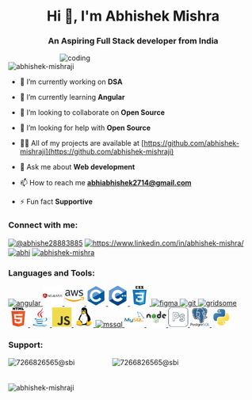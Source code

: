 
<h1 align="center">Hi 👋, I'm Abhishek Mishra</h1>
<h3 align="center">An Aspiring Full Stack developer from India</h3>
<img align="right" alt="coding" width="400" src="https://media3.giphy.com/media/LaVp0AyqR5bGsC5Cbm/giphy.gif?cid=ecf05e478wyxe9xak5f1lxu332525j4hpi57at22372olo1c&ep=v1_gifs_search&rid=giphy.gif&ct=g"
<p align="left"> <img src="https://komarev.com/ghpvc/?username=abhishek-mishraji&label=Profile%20views&color=0e75b6&style=flat" alt="abhishek-mishraji" /> </p>

- 🔭 I’m currently working on **DSA**

- 🌱 I’m currently learning **Angular**

- 👯 I’m looking to collaborate on **Open Source**

- 🤝 I’m looking for help with **Open Source**

- 👨‍💻 All of my projects are available at [https://github.com/abhishek-mishraji](https://github.com/abhishek-mishraji)

- 💬 Ask me about **Web development**

- 📫 How to reach me **abhiabhishek2714@gmail.com**

- ⚡ Fun fact **Supportive**

<h3 align="left">Connect with me:</h3>
<p align="left">
<a href="https://twitter.com/@abhishe28883885" target="blank"><img align="center" src="https://raw.githubusercontent.com/rahuldkjain/github-profile-readme-generator/master/src/images/icons/Social/twitter.svg" alt="@abhishe28883885" height="30" width="40" /></a>
<a href="https://linkedin.com/in/https://www.linkedin.com/in/abhishek-mishra/" target="blank"><img align="center" src="https://raw.githubusercontent.com/rahuldkjain/github-profile-readme-generator/master/src/images/icons/Social/linked-in-alt.svg" alt="https://www.linkedin.com/in/abhishek-mishra/" height="30" width="40" /></a>
<a href="https://stackoverflow.com/users/abhi" target="blank"><img align="center" src="https://raw.githubusercontent.com/rahuldkjain/github-profile-readme-generator/master/src/images/icons/Social/stack-overflow.svg" alt="abhi" height="30" width="40" /></a>
<a href="https://codesandbox.com/abhishek-mishra" target="blank"><img align="center" src="https://raw.githubusercontent.com/rahuldkjain/github-profile-readme-generator/master/src/images/icons/Social/codesandbox.svg" alt="abhishek-mishra" height="30" width="40" /></a>
</p>

<h3 align="left">Languages and Tools:</h3>
<p align="left"> <a href="https://angular.io" target="_blank" rel="noreferrer"> <img src="https://angular.io/assets/images/logos/angular/angular.svg" alt="angular" width="40" height="40"/> </a> <a href="https://angular.io" target="_blank" rel="noreferrer"> <img src="https://raw.githubusercontent.com/devicons/devicon/master/icons/angularjs/angularjs-original-wordmark.svg" alt="angularjs" width="40" height="40"/> </a> <a href="https://aws.amazon.com" target="_blank" rel="noreferrer"> <img src="https://raw.githubusercontent.com/devicons/devicon/master/icons/amazonwebservices/amazonwebservices-original-wordmark.svg" alt="aws" width="40" height="40"/> </a> <a href="https://www.cprogramming.com/" target="_blank" rel="noreferrer"> <img src="https://raw.githubusercontent.com/devicons/devicon/master/icons/c/c-original.svg" alt="c" width="40" height="40"/> </a> <a href="https://www.w3schools.com/cpp/" target="_blank" rel="noreferrer"> <img src="https://raw.githubusercontent.com/devicons/devicon/master/icons/cplusplus/cplusplus-original.svg" alt="cplusplus" width="40" height="40"/> </a> <a href="https://www.w3schools.com/css/" target="_blank" rel="noreferrer"> <img src="https://raw.githubusercontent.com/devicons/devicon/master/icons/css3/css3-original-wordmark.svg" alt="css3" width="40" height="40"/> </a> <a href="https://www.figma.com/" target="_blank" rel="noreferrer"> <img src="https://www.vectorlogo.zone/logos/figma/figma-icon.svg" alt="figma" width="40" height="40"/> </a> <a href="https://git-scm.com/" target="_blank" rel="noreferrer"> <img src="https://www.vectorlogo.zone/logos/git-scm/git-scm-icon.svg" alt="git" width="40" height="40"/> </a> <a href="https://gridsome.org/" target="_blank" rel="noreferrer"> <img src="https://www.vectorlogo.zone/logos/gridsome/gridsome-icon.svg" alt="gridsome" width="40" height="40"/> </a> <a href="https://www.w3.org/html/" target="_blank" rel="noreferrer"> <img src="https://raw.githubusercontent.com/devicons/devicon/master/icons/html5/html5-original-wordmark.svg" alt="html5" width="40" height="40"/> </a> <a href="https://www.java.com" target="_blank" rel="noreferrer"> <img src="https://raw.githubusercontent.com/devicons/devicon/master/icons/java/java-original.svg" alt="java" width="40" height="40"/> </a> <a href="https://developer.mozilla.org/en-US/docs/Web/JavaScript" target="_blank" rel="noreferrer"> <img src="https://raw.githubusercontent.com/devicons/devicon/master/icons/javascript/javascript-original.svg" alt="javascript" width="40" height="40"/> </a> <a href="https://www.linux.org/" target="_blank" rel="noreferrer"> <img src="https://raw.githubusercontent.com/devicons/devicon/master/icons/linux/linux-original.svg" alt="linux" width="40" height="40"/> </a> <a href="https://www.microsoft.com/en-us/sql-server" target="_blank" rel="noreferrer"> <img src="https://www.svgrepo.com/show/303229/microsoft-sql-server-logo.svg" alt="mssql" width="40" height="40"/> </a> <a href="https://www.mysql.com/" target="_blank" rel="noreferrer"> <img src="https://raw.githubusercontent.com/devicons/devicon/master/icons/mysql/mysql-original-wordmark.svg" alt="mysql" width="40" height="40"/> </a> <a href="https://nodejs.org" target="_blank" rel="noreferrer"> <img src="https://raw.githubusercontent.com/devicons/devicon/master/icons/nodejs/nodejs-original-wordmark.svg" alt="nodejs" width="40" height="40"/> </a> <a href="https://www.photoshop.com/en" target="_blank" rel="noreferrer"> <img src="https://raw.githubusercontent.com/devicons/devicon/master/icons/photoshop/photoshop-line.svg" alt="photoshop" width="40" height="40"/> </a> <a href="https://www.postgresql.org" target="_blank" rel="noreferrer"> <img src="https://raw.githubusercontent.com/devicons/devicon/master/icons/postgresql/postgresql-original-wordmark.svg" alt="postgresql" width="40" height="40"/> </a> <a href="https://www.python.org" target="_blank" rel="noreferrer"> <img src="https://raw.githubusercontent.com/devicons/devicon/master/icons/python/python-original.svg" alt="python" width="40" height="40"/> </a></p>

<h3 align="left">Support:</h3>
<p><a href="https://www.buymeacoffee.com/7266826565@sbi"> <img align="left" src="https://cdn.buymeacoffee.com/buttons/v2/default-yellow.png" height="50" width="210" alt="7266826565@sbi" /></a><a href="https://ko-fi.com/7266826565@sbi"> <img align="left" src="https://cdn.ko-fi.com/cdn/kofi3.png?v=3" height="50" width="210" alt="7266826565@sbi" /></a></p><br><br>

<p><img align="center" src="https://github-readme-stats.vercel.app/api/top-langs?username=abhishek-mishraji&show_icons=true&locale=en&layout=compact" alt="abhishek-mishraji" /></p>
